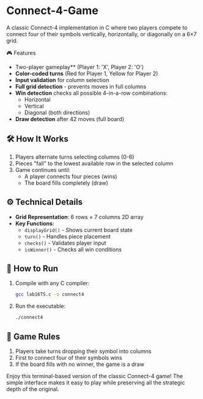 # Connect-4-Game

A classic Connect-4 implementation in C where two players compete to connect four of their symbols vertically, horizontally, or diagonally on a 6×7 grid.

🎮 Features
- Two-player gameplay** (Player 1: 'X', Player 2: 'O')
- **Color-coded turns** (Red for Player 1, Yellow for Player 2)
- **Input validation** for column selection
- **Full grid detection** - prevents moves in full columns
- **Win detection** checks all possible 4-in-a-row combinations:
  - Horizontal
  - Vertical
  - Diagonal (both directions)
- **Draw detection** after 42 moves (full board)

## 🛠️ How It Works
1. Players alternate turns selecting columns (0-6)
2. Pieces "fall" to the lowest available row in the selected column
3. Game continues until:
   - A player connects four pieces (wins)
   - The board fills completely (draw)

## ⚙️ Technical Details
- **Grid Representation**: 6 rows × 7 columns 2D array
- **Key Functions**:
  - `displayGrid()` - Shows current board state
  - `turn()` - Handles piece placement
  - `checks()` - Validates player input
  - `isWinner()` - Checks all win conditions

## 🚀 How to Run
1. Compile with any C compiler:
   ```bash
   gcc lab16T5.c -o connect4
   ```
2. Run the executable:
   ```bash
   ./connect4
   ```

## 🎯 Game Rules
1. Players take turns dropping their symbol into columns
2. First to connect four of their symbols wins
3. If the board fills with no winner, the game is a draw

Enjoy this terminal-based version of the classic Connect-4 game! The simple interface makes it easy to play while preserving all the strategic depth of the original.
